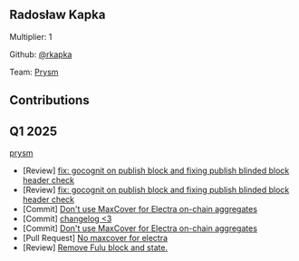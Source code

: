 ## Radosław Kapka
Multiplier: 1

Github: [@rkapka](https://github.com/rkapka)

Team: [Prysm](https://github.com/Prysmaticlabs/Prysm/pulls?q=author%3Arkapka)

## Contributions
## Q1 2025

[prysm](https://github.com/prysmaticlabs/prysm)
* [Review] [fix: gocognit on publish block and fixing publish blinded block header check](https://github.com/prysmaticlabs/prysm/pull/14913#pullrequestreview-2610023833)
* [Review] [fix: gocognit on publish block and fixing publish blinded block header check](https://github.com/prysmaticlabs/prysm/pull/14913#pullrequestreview-2610080553)
* [Commit] [Don't use MaxCover for Electra on-chain aggregates](https://github.com/prysmaticlabs/prysm/commit/2fe2fe3c91779338088adee3a3842a0ab8a5c21a)
* [Commit] [changelog <3](https://github.com/prysmaticlabs/prysm/commit/8a6fab21c7c00b2f237f2ff1a90aa327bb0a6ac6)
* [Commit] [Don't use MaxCover for Electra on-chain aggregates](https://github.com/prysmaticlabs/prysm/commit/99c1435bf0100e4aa9711aa45b9f7fa9e823475f)
* [Pull Request] [No maxcover for electra](https://github.com/prysmaticlabs/prysm/pull/14925)
* [Review] [Remove Fulu block and state.](https://github.com/prysmaticlabs/prysm/pull/14905#pullrequestreview-2615163848)

